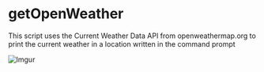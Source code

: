 # getOpenWeather
This script uses the Current Weather Data API from openweathermap.org to print the current weather in a location written in the command prompt

![Imgur](https://imgur.com/ahc3k7J.jpg)
